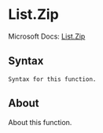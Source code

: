 ---
---

# List.Zip

Microsoft Docs: [List.Zip](https://docs.microsoft.com/en-us/powerquery-m/list-zip)

## Syntax

```powerquery-m
Syntax for this function.
```

## About

About this function.

